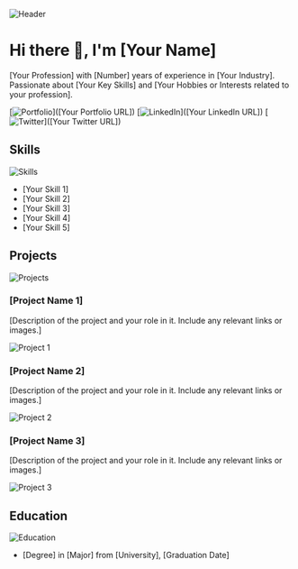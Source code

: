 ![Header](https://raw.githubusercontent.com/<username>/<repo-name>/master/assets/header.gif)

<!-- Introduction -->
# Hi there 👋, I'm [Your Name]

[Your Profession] with [Number] years of experience in [Your Industry]. Passionate about [Your Key Skills] and [Your Hobbies or Interests related to your profession].

[![Portfolio](https://img.shields.io/badge/-Portfolio-2e3d55?style=flat-square&logo=google-chrome&logoColor=white)]([Your Portfolio URL])
[![LinkedIn](https://img.shields.io/badge/-LinkedIn-0077B5?style=flat-square&logo=linkedin&logoColor=white)]([Your LinkedIn URL])
[![Twitter](https://img.shields.io/badge/-Twitter-1da1f2?style=flat-square&logo=twitter&logoColor=white)]([Your Twitter URL])

<!-- Skills -->
## Skills

![Skills](https://raw.githubusercontent.com/<username>/<repo-name>/master/assets/skills.gif)

- [Your Skill 1]
- [Your Skill 2]
- [Your Skill 3]
- [Your Skill 4]
- [Your Skill 5]

<!-- Projects -->
## Projects

![Projects](https://raw.githubusercontent.com/<username>/<repo-name>/master/assets/projects.gif)

### [Project Name 1]

[Description of the project and your role in it. Include any relevant links or images.]

![Project 1](https://raw.githubusercontent.com/<username>/<repo-name>/master/assets/project1.gif)

### [Project Name 2]

[Description of the project and your role in it. Include any relevant links or images.]

![Project 2](https://raw.githubusercontent.com/<username>/<repo-name>/master/assets/project2.gif)

### [Project Name 3]

[Description of the project and your role in it. Include any relevant links or images.]

![Project 3](https://raw.githubusercontent.com/<username>/<repo-name>/master/assets/project3.gif)

<!-- Education -->
## Education

![Education](https://raw.githubusercontent.com/<username>/<repo-name>/master/assets/education.gif)

- [Degree] in [Major] from [University], [Graduation Date]
